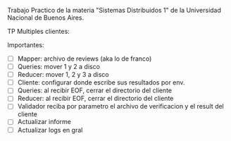 Trabajo Practico de la materia "Sistemas Distribuidos 1" de la Universidad Nacional de Buenos Aires.

TP Multiples clientes:

Importantes:

- [ ] Mapper: archivo de reviews (aka lo de franco)
- [ ] Queries: mover 1 y 2 a disco
- [ ] Reducer: mover 1, 2 y 3 a disco
- [ ] Cliente: configurar donde escribe sus resultados por env.
- [ ] Queries: al recibir EOF, cerrar el directorio del cliente
- [ ] Reducer: al recibir EOF, cerrar el directorio del cliente
- [ ] Validador reciba por parametro el archivo de verificacion y el result del cliente
- [ ] Actualizar informe
- [ ] Actualizar logs en gral
